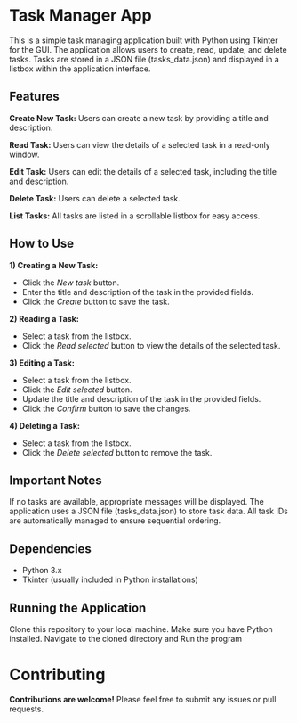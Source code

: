 # Task Manager App

This is a simple task managing application built with Python using Tkinter for the GUI.
The application allows users to create, read, update, and delete tasks.
Tasks are stored in a JSON file (tasks_data.json) and displayed in a listbox within the
application interface.

## Features
**Create New Task:** Users can create a new task by providing a title and description.

**Read Task:** Users can view the details of a selected task in a read-only window.

**Edit Task:** Users can edit the details of a selected task, including the title and description.

**Delete Task:** Users can delete a selected task.

**List Tasks:** All tasks are listed in a scrollable listbox for easy access.

## How to Use

**1) Creating a New Task:**

- Click the *New task* button.
- Enter the title and description of the task in the provided fields.
- Click the *Create* button to save the task.

**2) Reading a Task:**

- Select a task from the listbox.
- Click the *Read selected* button to view the details of the selected task.

**3) Editing a Task:**

- Select a task from the listbox.
- Click the *Edit selected* button.
- Update the title and description of the task in the provided fields.
- Click the *Confirm* button to save the changes.

**4) Deleting a Task:**

- Select a task from the listbox.
- Click the *Delete selected* button to remove the task.

## Important Notes
If no tasks are available, appropriate messages will be displayed.
The application uses a JSON file (tasks_data.json) to store task data.
All task IDs are automatically managed to ensure sequential ordering.

## Dependencies
- Python 3.x
- Tkinter (usually included in Python installations)

## Running the Application
Clone this repository to your local machine.
Make sure you have Python installed.
Navigate to the cloned directory and Run the program

# Contributing
**Contributions are welcome!** Please feel free to submit any issues or pull requests.
